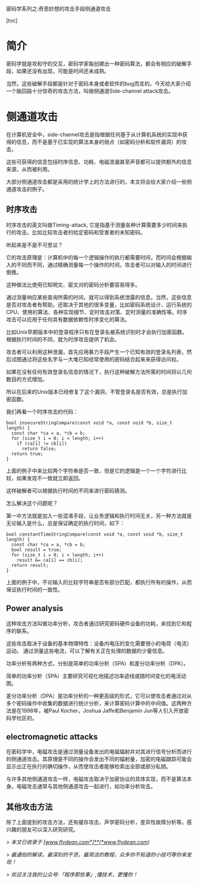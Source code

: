 密码学系列之:奇思妙想的攻击手段侧通道攻击

[toc]

# 简介

密码学就是攻和守的交互，密码学家每创建出一种密码算法，都会有相应的破解手段，如果还没有出现，可能是时间还未成熟。

当然，这些破解手段都是针对于密码本身或者软件的bug而言的。今天给大家介绍一个脑回路十分惊奇的攻击方法，叫做侧通道Side-channel attack攻击。

# 侧通道攻击

在计算机安全中，side-channel攻击是指根据任何基于从计算机系统的实现中获得的信息，而不是基于已实现的算法本身的弱点（如密码分析和软件漏洞）的攻击。

这些可获得的信息包括时序信息、功耗、电磁泄漏甚至声音都可以提供额外的信息来源，从而被利用。

大部分侧通道攻击都是采用的统计学上的方法进行的，本文将会给大家介绍一些侧通道攻击的例子。

## 时序攻击

时序攻击的英文叫做Timing-attack, 它是指基于测量各种计算需要多少时间来执行的攻击。比如比较攻击者的给定密码和受害者的未知密码。

听起来是不是不可思议？

它的攻击原理是：计算机中的每一个逻辑操作的执行都需要时间，而时间会根据输入的不同而不同，通过精确测量每一个操作的时间，攻击者可以对输入的时间进行倒推。

这种做法比使用已知明文、密文对的密码分析要容易得多。

通过测量响应某些查询所需的时间，就可以得到系统泄露的信息。当然，这些信息是否对攻击者有帮助，还取决于其他的很多变量，比如密码系统设计、运行系统的CPU、使用的算法、各种实现细节、定时攻击对策、定时测量的准确性等。时序攻击可以应用于任何具有数据依赖性时序变化的算法。

比如Unix早期版本中的登录程序只有在登录名被系统识别时才会执行加密函数。根据执行时间的不同，就为时序攻击提供了机会。

攻击者可以利用这种泄漏，首先应用暴力手段产生一个已知有效的登录名列表，然后试图通过将这些名字与一大堆已知经常使用的密码结合起来来获得访问权。

如果在没有任何有效登录名信息的情况下，执行这种破解方法所需的时间将以几何数目的方式增加。

所以在后来的Unix版本已经修复了这个漏洞，不管登录名是否有效，总是执行加密函数。

我们再看一个时序攻击的代码：

```
bool insecureStringCompare(const void *a, const void *b, size_t length) {
  const char *ca = a, *cb = b;
  for (size_t i = 0; i < length; i++)
    if (ca[i] != cb[i])
      return false;
  return true;
}
```

上面的例子中来比较两个字符串是否一致，但是它的逻辑是一个一个字符进行比较，如果发现不一致就立即返回。

这样破解者可以根据执行时间的不同来进行密码猜测。

怎么解决这个问题呢？

第一中方法就是加入一些混淆手段，让业务逻辑和执行时间无关，另一种方法就是无论输入是什么，总是保证确定的执行时间，如下：

```
bool constantTimeStringCompare(const void *a, const void *b, size_t length) {
  const char *ca = a, *cb = b;
  bool result = true;
  for (size_t i = 0; i < length; i++)
    result &= ca[i] == cb[i];
  return result;
}
```

上面的例子中，不论输入的比较字符串是否有部分匹配，都执行所有的操作，从而保证执行时间的一致性。

## **Power analysis** 

这种攻击方法叫做功率分析，攻击者通过研究密码硬件设备的功耗，来找到它和程序的联系。 

这些攻击取决于设备的基本物理特性：设备内电压的变化需要很小的电荷（电流）运动。 通过测量这些电流，可以了解有关正在处理的数据的少量信息。

功率分析有两种方式，分别是简单的功率分析（SPA）和差分功率分析（DPA）。

简单的功率分析（SPA）主要研究可视化地描述功率迹线或随时间变化的电活动图。

 差分功率分析（DPA）是功率分析的一种更高级的形式，它可以使攻击者通过对从多个密码操作中收集的数据进行统计分析，来计算密码计算中的中间值。这两种方法是在1998年，被Paul Kocher，Joshua Jaffe和Benjamin Jun等人引入开放密码学社区的。

## electromagnetic attacks

在密码学中，电磁攻击是通过测量设备发出的电磁辐射并对其进行信号分析而进行的侧通道攻击。其原理是不同的操作会发出不同的辐射量，加密的电磁跟踪可能会显示出正在执行的确切操作，从而使攻击者能够检索出全部或部分私钥。

与许多其他侧通道攻击一样，电磁攻击取决于加密协议的具体实现，而不是算法本身。电磁攻击通常与其他侧通道攻击一起进行，如功率分析攻击。

## 其他攻击方法

除了上面提到的攻击方法，还有缓存攻击，声学密码分析，差异性故障分析等。感兴趣的朋友可以深入研究研究。



*>* *本文已收录于* *[*www.flydean.com*]**(*www.flydean.com*)*

*>* *最通俗的解读，最深刻的干货，最简洁的教程，众多你不知道的小技巧等你来发现！*

*>* *欢迎关注我的公众号:「程序那些事」,懂技术，更懂你！*

